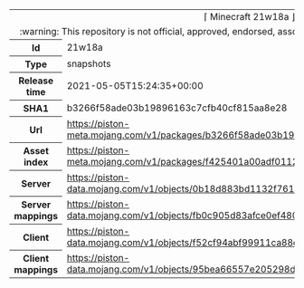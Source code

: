 <html><table>
<tr><td colspan="2" align="center"><img width="0" height="0"><br/>⌈ Minecraft 21w18a ⌋<br/><img width="0" height="0"></td></tr>
<tr><td colspan="2" align="center"><img width="0" height="0"><br/>
:warning: This repository is not official, approved, endorsed, associated or connected with Mojang :warning:
<br/><img width="0" height="0"></td></tr>
<tr><th>Id</th><td>21w18a</td></tr>
<tr><th>Type</th><td>snapshots</td></tr>
<tr><th>Release time</th><td>2021-05-05T15:24:35+00:00</td></tr>
<tr><th>SHA1</th><td>b3266f58ade03b19896163c7cfb40cf815aa8e28</td></tr>
<tr><th>Url</th><td><a href="https://piston-meta.mojang.com/v1/packages/b3266f58ade03b19896163c7cfb40cf815aa8e28/21w18a.json">https://piston-meta.mojang.com/v1/packages/b3266f58ade03b19896163c7cfb40cf815aa8e28/21w18a.json</a></td></tr>
<tr><th>Asset index</th><td><a href="https://piston-meta.mojang.com/v1/packages/f425401a00adf0112fde624ee80c66333530f8a1/1.17.json">https://piston-meta.mojang.com/v1/packages/f425401a00adf0112fde624ee80c66333530f8a1/1.17.json</a></td></tr>
<tr><th>Server</th><td><a href="https://piston-data.mojang.com/v1/objects/0b18d883bd1132f761aa715d6a97e29e54a9b8b6/server.jar">https://piston-data.mojang.com/v1/objects/0b18d883bd1132f761aa715d6a97e29e54a9b8b6/server.jar</a></td></tr>
<tr><th>Server mappings</th><td><a href="https://piston-data.mojang.com/v1/objects/fb0c905d83afce0ef48001acd490f1932ed3c0cc/server.txt">https://piston-data.mojang.com/v1/objects/fb0c905d83afce0ef48001acd490f1932ed3c0cc/server.txt</a></td></tr>
<tr><th>Client</th><td><a href="https://piston-data.mojang.com/v1/objects/f52cf94abf99911ca88c12f776bcf30c9b6f1617/client.jar">https://piston-data.mojang.com/v1/objects/f52cf94abf99911ca88c12f776bcf30c9b6f1617/client.jar</a></td></tr>
<tr><th>Client mappings</th><td><a href="https://piston-data.mojang.com/v1/objects/95bea66557e205298d65d8c48924013d6afa5e57/client.txt">https://piston-data.mojang.com/v1/objects/95bea66557e205298d65d8c48924013d6afa5e57/client.txt</a></td></tr>
</table></html>